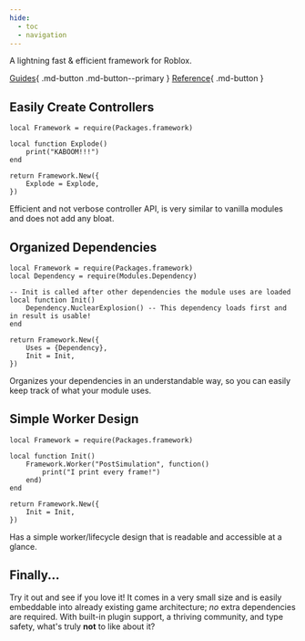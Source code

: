 ```yaml
---
hide:
  - toc
  - navigation
---
```


A lightning fast & efficient framework for Roblox.

[Guides](./guides/){ .md-button .md-button--primary }
[Reference](./reference/){ .md-button }

## Easily Create Controllers

```luau
local Framework = require(Packages.framework)

local function Explode()
    print("KABOOM!!!")
end

return Framework.New({
    Explode = Explode,
})
```

Efficient and not verbose controller API, is very similar to vanilla modules and does not add any bloat.

## Organized Dependencies

```luau
local Framework = require(Packages.framework)
local Dependency = require(Modules.Dependency)

-- Init is called after other dependencies the module uses are loaded
local function Init()
    Dependency.NuclearExplosion() -- This dependency loads first and in result is usable!
end

return Framework.New({
    Uses = {Dependency},
    Init = Init,
})
```

Organizes your dependencies in an understandable way, so you can easily keep track of what your module uses.

## Simple Worker Design

```luau
local Framework = require(Packages.framework)

local function Init()
    Framework.Worker("PostSimulation", function()
        print("I print every frame!")
    end)
end

return Framework.New({
    Init = Init,
})
```

Has a simple worker/lifecycle design that is readable and accessible at a glance.

## Finally...

Try it out and see if you love it! It comes in a very small size and is easily embeddable into already existing game architecture; *no* extra dependencies are required. With built-in plugin support, a thriving community, and type safety, what's truly **not** to like about it?
